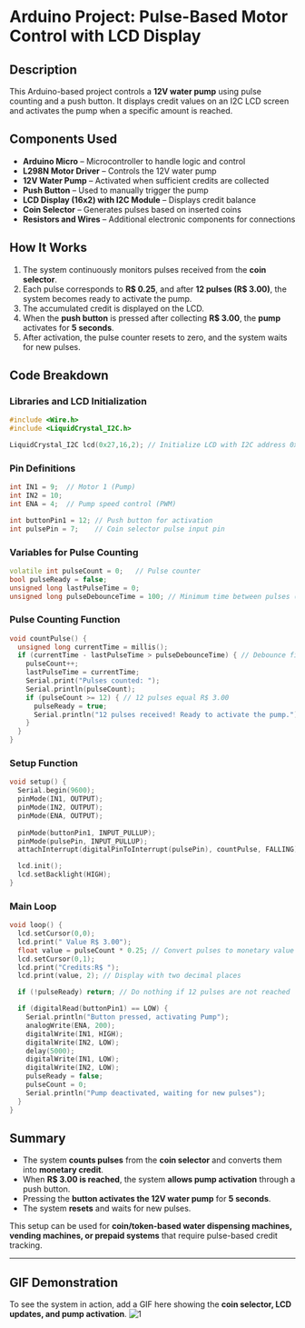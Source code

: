 # Arduino Project: Pulse-Based Motor Control with LCD Display

## Description
This Arduino-based project controls a **12V water pump** using pulse counting and a push button. It displays credit values on an I2C LCD screen and activates the pump when a specific amount is reached.

## Components Used
- **Arduino Micro** – Microcontroller to handle logic and control
- **L298N Motor Driver** – Controls the 12V water pump
- **12V Water Pump** – Activated when sufficient credits are collected
- **Push Button** – Used to manually trigger the pump
- **LCD Display (16x2) with I2C Module** – Displays credit balance
- **Coin Selector** – Generates pulses based on inserted coins
- **Resistors and Wires** – Additional electronic components for connections

## How It Works
1. The system continuously monitors pulses received from the **coin selector**.
2. Each pulse corresponds to **R$ 0.25**, and after **12 pulses (R$ 3.00)**, the system becomes ready to activate the pump.
3. The accumulated credit is displayed on the LCD.
4. When the **push button** is pressed after collecting **R$ 3.00**, the **pump** activates for **5 seconds**.
5. After activation, the pulse counter resets to zero, and the system waits for new pulses.

## Code Breakdown

### Libraries and LCD Initialization
```cpp
#include <Wire.h>
#include <LiquidCrystal_I2C.h>

LiquidCrystal_I2C lcd(0x27,16,2); // Initialize LCD with I2C address 0x27
```

### Pin Definitions
```cpp
int IN1 = 9;  // Motor 1 (Pump)
int IN2 = 10;
int ENA = 4;  // Pump speed control (PWM)

int buttonPin1 = 12; // Push button for activation
int pulsePin = 7;    // Coin selector pulse input pin
```

### Variables for Pulse Counting
```cpp
volatile int pulseCount = 0;   // Pulse counter
bool pulseReady = false;
unsigned long lastPulseTime = 0;
unsigned long pulseDebounceTime = 100; // Minimum time between pulses (ms)
```

### Pulse Counting Function
```cpp
void countPulse() {
  unsigned long currentTime = millis();
  if (currentTime - lastPulseTime > pulseDebounceTime) { // Debounce filter
    pulseCount++;
    lastPulseTime = currentTime;
    Serial.print("Pulses counted: ");
    Serial.println(pulseCount);
    if (pulseCount >= 12) { // 12 pulses equal R$ 3.00
      pulseReady = true;
      Serial.println("12 pulses received! Ready to activate the pump.");
    }
  }
}
```

### Setup Function
```cpp
void setup() {
  Serial.begin(9600);
  pinMode(IN1, OUTPUT);
  pinMode(IN2, OUTPUT);
  pinMode(ENA, OUTPUT);
 
  pinMode(buttonPin1, INPUT_PULLUP);
  pinMode(pulsePin, INPUT_PULLUP);
  attachInterrupt(digitalPinToInterrupt(pulsePin), countPulse, FALLING);

  lcd.init();
  lcd.setBacklight(HIGH);
}
```

### Main Loop
```cpp
void loop() {
  lcd.setCursor(0,0);
  lcd.print(" Value R$ 3.00");
  float value = pulseCount * 0.25; // Convert pulses to monetary value
  lcd.setCursor(0,1);
  lcd.print("Credits:R$ ");
  lcd.print(value, 2); // Display with two decimal places

  if (!pulseReady) return; // Do nothing if 12 pulses are not reached

  if (digitalRead(buttonPin1) == LOW) {
    Serial.println("Button pressed, activating Pump");
    analogWrite(ENA, 200);
    digitalWrite(IN1, HIGH);
    digitalWrite(IN2, LOW);
    delay(5000);
    digitalWrite(IN1, LOW);
    digitalWrite(IN2, LOW);
    pulseReady = false;
    pulseCount = 0;
    Serial.println("Pump deactivated, waiting for new pulses");
  }
}
```

## Summary
- The system **counts pulses** from the **coin selector** and converts them into **monetary credit**.
- When **R$ 3.00 is reached**, the system **allows pump activation** through a push button.
- Pressing the **button activates the 12V water pump** for **5 seconds**.
- The system **resets** and waits for new pulses.

This setup can be used for **coin/token-based water dispensing machines, vending machines, or prepaid systems** that require pulse-based credit tracking.

---

## GIF Demonstration
To see the system in action, add a GIF here showing the **coin selector, LCD updates, and pump activation**.
![1](https://github.com/user-attachments/assets/1d0164c1-843c-4a76-8cd8-6f109b94f0af)

